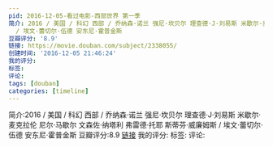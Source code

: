 ```yaml
---
pid: 2016-12-05-看过电影-西部世界 第一季
简介: 2016 / 美国 / 科幻 西部 / 乔纳森·诺兰 强尼·坎贝尔 理查德·J·刘易斯 米歇尔·麦克拉伦 尼尔·马歇尔 文森佐·纳塔利 弗雷德·托耶 斯蒂芬·威廉姆斯
  / 埃文·蕾切尔·伍德 安东尼·霍普金斯
豆瓣评分: '8.9'
链接: https://movie.douban.com/subject/2338055/
创建时间: '2016-12-05 21:46:24'
我的评分:
标签:
评论:
tags: [douban]
categories: [timeline]
---
```

简介:2016 / 美国 / 科幻 西部 / 乔纳森·诺兰 强尼·坎贝尔 理查德·J·刘易斯 米歇尔·麦克拉伦 尼尔·马歇尔 文森佐·纳塔利 弗雷德·托耶 斯蒂芬·威廉姆斯 / 埃文·蕾切尔·伍德 安东尼·霍普金斯
豆瓣评分:8.9
[链接](https://movie.douban.com/subject/2338055/)
我的评分:
标签:
评论:
